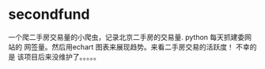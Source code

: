 # secondfund
一个爬二手房交易量的小爬虫，记录北京二手房的交易量.
python 每天抓建委网站的 网签量。然后用echart 图表来展现趋势。来看二手房交易的活跃度！
不幸的是 该项目后来没维护了。。。。。
